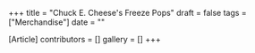 +++
title = "Chuck E. Cheese's Freeze Pops"
draft = false
tags = ["Merchandise"]
date = ""

[Article]
contributors = []
gallery = []
+++